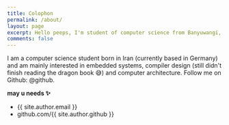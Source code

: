 ```yaml
---
title: Colophon
permalink: /about/
layout: page
excerpt: Hello peeps, I'm student of computer science from Banyuwangi, living in Jogjakarta. This blog for documentation about my programming journey, running on jekyll, hosting on netlify and using my own simple theme.
comments: false
---
```


I am a computer science student born in Iran (currently based in Germany) and am mainly interested in embedded systems, compiler design (still didn't finish reading the dragon book 😅) and computer architecture.
Follow me on Github: @github.


**may u needs ✨**

- {{ site.author.email }}
- github.com/{{ site.author.github }}
